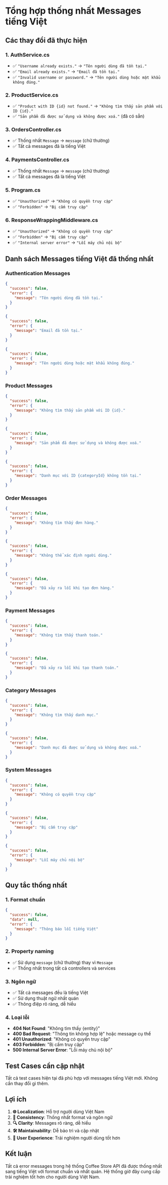 # Tổng hợp thống nhất Messages tiếng Việt

## Các thay đổi đã thực hiện

### 1. **AuthService.cs**
- ✅ `"Username already exists."` → `"Tên người dùng đã tồn tại."`
- ✅ `"Email already exists."` → `"Email đã tồn tại."`
- ✅ `"Invalid username or password."` → `"Tên người dùng hoặc mật khẩu không đúng."`

### 2. **ProductService.cs**
- ✅ `"Product with ID {id} not found."` → `"Không tìm thấy sản phẩm với ID {id}."`
- ✅ `"Sản phẩm đã được sử dụng và không được xoá."` (đã có sẵn)

### 3. **OrdersController.cs**
- ✅ Thống nhất `Message` → `message` (chữ thường)
- ✅ Tất cả messages đã là tiếng Việt

### 4. **PaymentsController.cs**
- ✅ Thống nhất `Message` → `message` (chữ thường)
- ✅ Tất cả messages đã là tiếng Việt

### 5. **Program.cs**
- ✅ `"Unauthorized"` → `"Không có quyền truy cập"`
- ✅ `"Forbidden"` → `"Bị cấm truy cập"`

### 6. **ResponseWrappingMiddleware.cs**
- ✅ `"Unauthorized"` → `"Không có quyền truy cập"`
- ✅ `"Forbidden"` → `"Bị cấm truy cập"`
- ✅ `"Internal server error"` → `"Lỗi máy chủ nội bộ"`

## Danh sách Messages tiếng Việt đã thống nhất

### **Authentication Messages**
```json
{
  "success": false,
  "error": {
    "message": "Tên người dùng đã tồn tại."
  }
}
```

```json
{
  "success": false,
  "error": {
    "message": "Email đã tồn tại."
  }
}
```

```json
{
  "success": false,
  "error": {
    "message": "Tên người dùng hoặc mật khẩu không đúng."
  }
}
```

### **Product Messages**
```json
{
  "success": false,
  "error": {
    "message": "Không tìm thấy sản phẩm với ID {id}."
  }
}
```

```json
{
  "success": false,
  "error": {
    "message": "Sản phẩm đã được sử dụng và không được xoá."
  }
}
```

```json
{
  "success": false,
  "error": {
    "message": "Danh mục với ID {categoryId} không tồn tại."
  }
}
```

### **Order Messages**
```json
{
  "success": false,
  "error": {
    "message": "Không tìm thấy đơn hàng."
  }
}
```

```json
{
  "success": false,
  "error": {
    "message": "Không thể xác định người dùng."
  }
}
```

```json
{
  "success": false,
  "error": {
    "message": "Đã xảy ra lỗi khi tạo đơn hàng."
  }
}
```

### **Payment Messages**
```json
{
  "success": false,
  "error": {
    "message": "Không tìm thấy thanh toán."
  }
}
```

```json
{
  "success": false,
  "error": {
    "message": "Đã xảy ra lỗi khi tạo thanh toán."
  }
}
```

### **Category Messages**
```json
{
  "success": false,
  "error": {
    "message": "Không tìm thấy danh mục."
  }
}
```

```json
{
  "success": false,
  "error": {
    "message": "Danh mục đã được sử dụng và không được xoá."
  }
}
```

### **System Messages**
```json
{
  "success": false,
  "error": {
    "message": "Không có quyền truy cập"
  }
}
```

```json
{
  "success": false,
  "error": {
    "message": "Bị cấm truy cập"
  }
}
```

```json
{
  "success": false,
  "error": {
    "message": "Lỗi máy chủ nội bộ"
  }
}
```

## Quy tắc thống nhất

### 1. **Format chuẩn**
```json
{
  "success": false,
  "data": null,
  "error": {
    "message": "Thông báo lỗi tiếng Việt"
  }
}
```

### 2. **Property naming**
- ✅ Sử dụng `message` (chữ thường) thay vì `Message`
- ✅ Thống nhất trong tất cả controllers và services

### 3. **Ngôn ngữ**
- ✅ Tất cả messages đều là tiếng Việt
- ✅ Sử dụng thuật ngữ nhất quán
- ✅ Thông điệp rõ ràng, dễ hiểu

### 4. **Loại lỗi**
- **404 Not Found**: "Không tìm thấy {entity}"
- **400 Bad Request**: "Thông tin không hợp lệ" hoặc message cụ thể
- **401 Unauthorized**: "Không có quyền truy cập"
- **403 Forbidden**: "Bị cấm truy cập"
- **500 Internal Server Error**: "Lỗi máy chủ nội bộ"

## Test Cases cần cập nhật

Tất cả test cases hiện tại đã phù hợp với messages tiếng Việt mới. Không cần thay đổi gì thêm.

## Lợi ích

1. **🌐 Localization**: Hỗ trợ người dùng Việt Nam
2. **📝 Consistency**: Thống nhất format và ngôn ngữ
3. **🔍 Clarity**: Messages rõ ràng, dễ hiểu
4. **🛠️ Maintainability**: Dễ bảo trì và cập nhật
5. **👥 User Experience**: Trải nghiệm người dùng tốt hơn

## Kết luận

Tất cả error messages trong hệ thống Coffee Store API đã được thống nhất sang tiếng Việt với format chuẩn và nhất quán. Hệ thống giờ đây cung cấp trải nghiệm tốt hơn cho người dùng Việt Nam.
